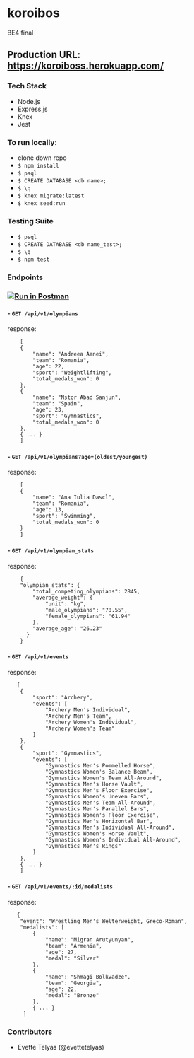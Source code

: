 # koroibos
BE4 final
## Production URL: https://koroiboss.herokuapp.com/

### Tech Stack
- Node.js
- Express.js
- Knex
- Jest

### To run locally:
- clone down repo
- `$ npm install`
- `$ psql`
- `$ CREATE DATABASE <db name>;`
- `$ \q`
- `$ knex migrate:latest`
- `$ knex seed:run`

### Testing Suite
- `$ psql`
- `$ CREATE DATABASE <db name_test>;`
- `$ \q`
- `$ npm test`

### Endpoints
### [![Run in Postman](https://run.pstmn.io/button.svg)](https://app.getpostman.com/run-collection/3928eb753f59d2d66b31)
#### - `GET /api/v1/olympians`
response:
```
    [
    {
        "name": "Andreea Aanei",
        "team": "Romania",
        "age": 22,
        "sport": "Weightlifting",
        "total_medals_won": 0
    },
    {
        "name": "Nstor Abad Sanjun",
        "team": "Spain",
        "age": 23,
        "sport": "Gymnastics",
        "total_medals_won": 0
    },
    { ... }
    ]
```
    
#### - `GET /api/v1/olympians?age=(oldest/youngest)`
response:
```
    [
    {
        "name": "Ana Iulia Dascl",
        "team": "Romania",
        "age": 13,
        "sport": "Swimming",
        "total_medals_won": 0
    }
    ]
```
    
#### - `GET /api/v1/olympian_stats`
response:

```
    {
    "olympian_stats": {
        "total_competing_olympians": 2845,
        "average_weight": {
            "unit": "kg",
            "male_olympians": "78.55",
            "female_olympians": "61.94"
        },
        "average_age": "26.23"
      }
    }
```

#### - `GET /api/v1/events`
response:
```
   [
    {
        "sport": "Archery",
        "events": [
            "Archery Men's Individual",
            "Archery Men's Team",
            "Archery Women's Individual",
            "Archery Women's Team"
        ]
    },
    {
        "sport": "Gymnastics",
        "events": [
            "Gymnastics Men's Pommelled Horse",
            "Gymnastics Women's Balance Beam",
            "Gymnastics Women's Team All-Around",
            "Gymnastics Men's Horse Vault",
            "Gymnastics Men's Floor Exercise",
            "Gymnastics Women's Uneven Bars",
            "Gymnastics Men's Team All-Around",
            "Gymnastics Men's Parallel Bars",
            "Gymnastics Women's Floor Exercise",
            "Gymnastics Men's Horizontal Bar",
            "Gymnastics Men's Individual All-Around",
            "Gymnastics Women's Horse Vault",
            "Gymnastics Women's Individual All-Around",
            "Gymnastics Men's Rings"
        ]
    },
    { ... }
    ]
```

#### - `GET /api/v1/events/:id/medalists`
response:
```
   {
    "event": "Wrestling Men's Welterweight, Greco-Roman",
    "medalists": [
        {
            "name": "Migran Arutyunyan",
            "team": "Armenia",
            "age": 27,
            "medal": "Silver"
        },
        {
            "name": "Shmagi Bolkvadze",
            "team": "Georgia",
            "age": 22,
            "medal": "Bronze"
        },
        { ... }
     ]
```

### Contributors
- Evette Telyas (@evettetelyas)
